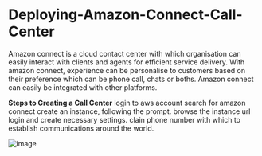 # Deploying-Amazon-Connect-Call-Center

Amazon connect is a cloud contact center with which organisation can easily interact with clients and agents for efficient service delivery. With amazon connect, experience can be personalise to customers based on their preference which can be phone call, chats or boths. Amazon connect can easily be integrated with other platforms. 

**Steps to Creating a Call Center**
login to aws account
search for amazon connect
create an instance, following the prompt.
browse the instance url
login and create necessary settings. 
clain phone number with which to establish communications around the world. 



![image](https://github.com/Edosaig/Deploying-Amazon-Connect-Call-Center/assets/107155943/f40ef02c-873c-452c-bcc0-2c23da14e7ae)

